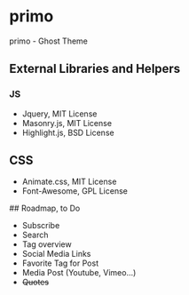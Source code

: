 # primo
primo - Ghost Theme

## External Libraries and Helpers
### JS
* Jquery, MIT License
* Masonry.js, MIT License
* Highlight.js, BSD License

## CSS
* Animate.css, MIT License
* Font-Awesome, GPL License


## Roadmap, to Do
* Subscribe 
* Search
* Tag overview
* Social Media Links
* Favorite Tag for Post
* Media Post (Youtube, Vimeo...)
* ~~Quotes~~